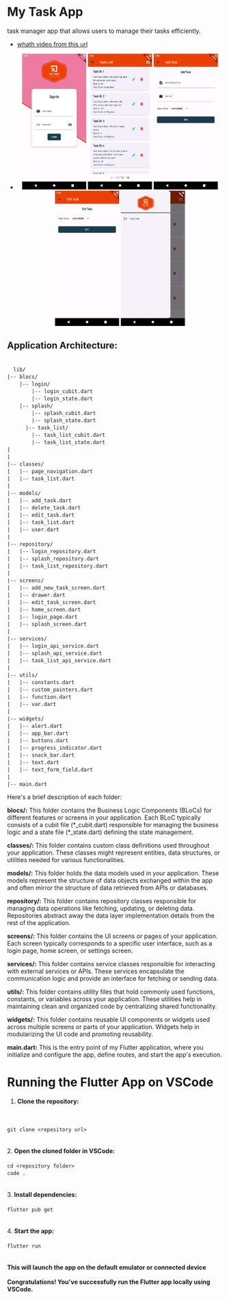 # My Task App

task manager app that allows users to manage their tasks efficiently.
- [whath video from this url](https://drive.google.com/file/d/1q3dAZX_DUfE6E1yvzniDFmUTMCMvi8aw/view?usp=sharing)
- <p align="center">
  <img src="https://github.com/mustafa7915222/My-Task/blob/main/readme/images/login.png" width="150" alt="accessibility text">
  <img src="https://github.com/mustafa7915222/My-Task/blob/main/readme/images/homepage.png" width="150" alt="accessibility text">
  <img src="https://github.com/mustafa7915222/My-Task/blob/main/readme/images/add task.png" width="150" alt="accessibility text">
  <img src="https://github.com/mustafa7915222/My-Task/blob/main/readme/images/edit task.png" width="150" alt="accessibility text">
  <img src="https://github.com/mustafa7915222/My-Task/blob/main/readme/images/drawer.png" width="150" alt="accessibility text">
  
</p>

## Application Architecture:
<code>
  lib/
|-- blocs/
    |-- login/
        |-- login_cubit.dart
        |-- login_state.dart
    |-- splash/
        |-- splash_cubit.dart
        |-- splash_state.dart
      |-- task_list/
        |-- task_list_cubit.dart
        |-- task_list_state.dart
|  
|
|-- classes/
|   |-- page_navigation.dart
|   |-- task_list.dart
|
|-- models/
|   |-- add_task.dart
|   |-- delete_task.dart
|   |-- edit_task.dart
|   |-- task_list.dart
|   |-- user.dart
|
|-- repository/
|   |-- login_repository.dart
|   |-- splash_repository.dart
|   |-- task_list_repository.dart
|
|-- screens/
|   |-- add_new_task_screen.dart
|   |-- drawer.dart
|   |-- edit_task_screen.dart
|   |-- home_screen.dart
|   |-- login_page.dart
|   |-- splash_screen.dart
|
|-- services/
|   |-- login_api_service.dart
|   |-- splash_api_service.dart
|   |-- task_list_api_service.dart
|
|-- utils/
|   |-- constants.dart
|   |-- custom_painters.dart
|   |-- function.dart
|   |-- var.dart
|
|-- widgets/
|   |-- alert.dart
|   |-- app_bar.dart
|   |-- buttons.dart
|   |-- progress_indicator.dart
|   |-- snack_bar.dart
|   |-- text.dart
|   |-- text_form_field.dart
|
|-- main.dart
</code>

Here's a brief description of each folder:
<p>
<strong>blocs/:</strong> This folder contains the Business Logic Components (BLoCs) for different features or screens in your application. Each BLoC typically consists of a cubit file (*_cubit.dart) responsible for managing the business logic and a state file (*_state.dart) defining the state management.

<strong>classes/:</strong> This folder contains custom class definitions used throughout your application. These classes might represent entities, data structures, or utilities needed for various functionalities.

<strong>models/:</strong> This folder holds the data models used in your application. These models represent the structure of data objects exchanged within the app and often mirror the structure of data retrieved from APIs or databases.

<strong>repository/:</strong> This folder contains repository classes responsible for managing data operations like fetching, updating, or deleting data. Repositories abstract away the data layer implementation details from the rest of the application.

<strong>screens/:</strong> This folder contains the UI screens or pages of your application. Each screen typically corresponds to a specific user interface, such as a login page, home screen, or settings screen.

<strong>services/:</strong> This folder contains service classes responsible for interacting with external services or APIs. These services encapsulate the communication logic and provide an interface for fetching or sending data.

<strong>utils/:</strong> This folder contains utility files that hold commonly used functions, constants, or variables across your application. These utilities help in maintaining clean and organized code by centralizing shared functionality.

<strong>widgets/:</strong> This folder contains reusable UI components or widgets used across multiple screens or parts of your application. Widgets help in modularizing the UI code and promoting reusability.

<strong>main.dart:</strong> This is the entry point of my Flutter application, where you initialize and configure the app, define routes, and start the app's execution.
</p>

# Running the Flutter App on VSCode
1. <strong>Clone the repository:</strong>
<br>
<code>
git clone &lt;repository url&gt;
</code>
<br>
<br>
2. <strong>Open the cloned folder in VSCode:</strong>
<br>
<code>
cd &lt;repository folder&gt;
code .
</code>
<br>
<br>
3. <strong>Install dependencies:</strong>
<br>
<code>
flutter pub get
</code>
<br>
<br>
4. <strong>Start the app:</strong>
<br>
<code>
flutter run
</code>
<br>
<br>
<strong>This will launch the app on the default emulator or connected device</strong>
<br>
<br>
<strong>Congratulations! You've successfully run the Flutter app locally using VSCode.</strong>
